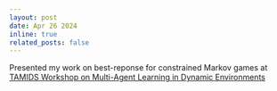 ```yaml
---
layout: post
date: Apr 26 2024
inline: true
related_posts: false
---
```


Presented my work on best-reponse for constrained Markov games at [TAMIDS Workshop on Multi-Agent Learning in Dynamic Environments](https://tamids.tamu.edu/event/multi-agent-learning-in-dynamic-environments/)
